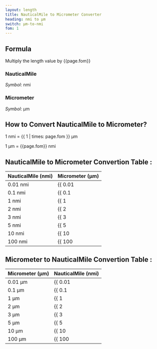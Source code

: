 ```yaml
---
layout: length
title: NauticalMile to Micrometer Converter
heading: nmi to μm
switch: μm-to-nmi
fom: 1
---
```


## Formula
Multiply the length value by {{page.fom}}

### NauticalMile
*Symbol*: nmi

### Micrometer
*Symbol*: μm

## How to Convert NauticalMile to Micrometer?
1 nmi = {{ 1 | times: page.fom }} μm

1 μm = {{page.fom}} nmi

## NauticalMile to Micrometer Convertion Table :

| NauticalMile (nmi) | Micrometer (μm) |
| ---- | ---- |
| 0.01 nmi | {{ 0.01 | times: page.fom | round: 5 }} μm |
| 0.1 nmi | {{ 0.1 | times: page.fom | round: 5 }} μm |
| 1 nmi | {{ 1 | times: page.fom | round: 5 }} μm |
| 2 nmi | {{ 2 | times: page.fom | round: 5 }} μm |
| 3 nmi | {{ 3 | times: page.fom | round: 5 }} μm |
| 5 nmi | {{ 5 | times: page.fom | round: 5 }} μm |
| 10 nmi | {{ 10 | times: page.fom | round: 5 }} μm |
| 100 nmi | {{ 100 | times: page.fom | round: 5 }} μm |

## Micrometer to NauticalMile Convertion Table :

| Micrometer (μm) | NauticalMile (nmi) |
| ---- | ---- |
| 0.01 μm | {{ 0.01 | divided_by: page.fom | round: 5 }} nmi |
| 0.1 μm | {{ 0.1 | divided_by: page.fom | round: 5 }} nmi |
| 1 μm | {{ 1 | divided_by: page.fom | round: 5 }} nmi |
| 2 μm | {{ 2 | divided_by: page.fom | round: 5 }} nmi |
| 3 μm | {{ 3 | divided_by: page.fom | round: 5 }} nmi |
| 5 μm | {{ 5 | divided_by: page.fom | round: 5 }} nmi |
| 10 μm | {{ 10 | divided_by: page.fom | round: 5 }} nmi |
| 100 μm | {{ 100 | divided_by: page.fom | round: 5 }} nmi |

<script>
selectInput[10].selected = true
selectOutput[1].selected = true
</script>
